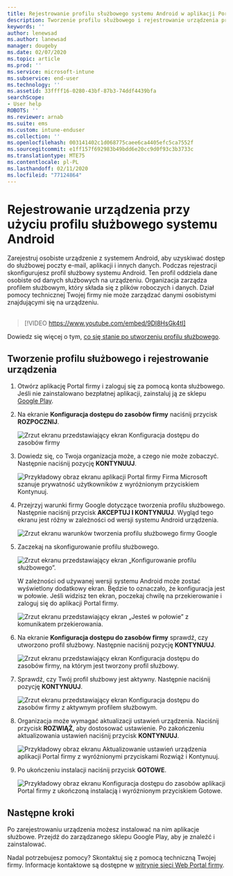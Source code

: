 ```yaml
---
title: Rejestrowanie profilu służbowego systemu Android w aplikacji Portal firmy usługi Intune | Microsoft Docs
description: Tworzenie profilu służbowego i rejestrowanie urządzenia przy użyciu aplikacji Intune — Portal firmy.
keywords: ''
author: lenewsad
ms.author: lanewsad
manager: dougeby
ms.date: 02/07/2020
ms.topic: article
ms.prod: ''
ms.service: microsoft-intune
ms.subservice: end-user
ms.technology: ''
ms.assetid: 33ffff16-0280-43bf-87b3-74ddf4439bfa
searchScope:
- User help
ROBOTS: ''
ms.reviewer: arnab
ms.suite: ems
ms.custom: intune-enduser
ms.collection: ''
ms.openlocfilehash: 003141402c1d068775caee6ca4405efc5ca7552f
ms.sourcegitcommit: e1ff157f692983b49bdd6e20cc9d0f93c3b3733c
ms.translationtype: MTE75
ms.contentlocale: pl-PL
ms.lasthandoff: 02/11/2020
ms.locfileid: "77124864"
---
```

# <a name="enroll-device-with-android-work-profile"></a>Rejestrowanie urządzenia przy użyciu profilu służbowego systemu Android

Zarejestruj osobiste urządzenie z systemem Android, aby uzyskiwać dostęp do służbowej poczty e-mail, aplikacji i innych danych. Podczas rejestracji skonfigurujesz profil służbowy systemu Android. Ten profil oddziela dane osobiste od danych służbowych na urządzeniu. Organizacja zarządza profilem służbowym, który składa się z plików roboczych i danych. Dział pomocy technicznej Twojej firmy nie może zarządzać danymi osobistymi znajdującymi się na urządzeniu.  
</br>
> [!VIDEO https://www.youtube.com/embed/9Dl8HsGk4tI]

Dowiedz się więcej o tym, [co się stanie po utworzeniu profilu służbowego](what-happens-when-you-create-a-work-profile-android.md).

## <a name="create-work-profile-and-enroll-device"></a>Tworzenie profilu służbowego i rejestrowanie urządzenia

1. Otwórz aplikację Portal firmy i zaloguj się za pomocą konta służbowego. Jeśli nie zainstalowano bezpłatnej aplikacji, zainstaluj ją ze sklepu [Google Play](https://play.google.com/store/apps/details?id=com.microsoft.windowsintune.companyportal).  

2. Na ekranie **Konfiguracja dostępu do zasobów firmy** naciśnij przycisk **ROZPOCZNIJ**.  

    ![Zrzut ekranu przedstawiający ekran Konfiguracja dostępu do zasobów firmy](./media/access-setup-work-profile-1911.png)  

3. Dowiedz się, co Twoja organizacja może, a czego nie może zobaczyć. Następnie naciśnij pozycję **KONTYNUUJ**. 

    ![Przykładowy obraz ekranu aplikacji Portal firmy Firma Microsoft szanuje prywatność użytkowników z wyróżnionym przyciskiem Kontynuuj.](./media/android-privacy-screen-1911.png)  

4. Przejrzyj warunki firmy Google dotyczące tworzenia profilu służbowego. Następnie naciśnij przycisk **AKCEPTUJ I KONTYNUUJ**. Wygląd tego ekranu jest różny w zależności od wersji systemu Android urządzenia. 

    ![Zrzut ekranu warunków tworzenia profilu służbowego firmy Google](./media/android-wp-05-1908.png)  

5. Zaczekaj na skonfigurowanie profilu służbowego.  

    ![Zrzut ekranu przedstawiający ekran „Konfigurowanie profilu służbowego”.](./media/android-wp-05a-1908.png)  

   W zależności od używanej wersji systemu Android może zostać wyświetlony dodatkowy ekran. Będzie to oznaczało, że konfiguracja jest w połowie. Jeśli widzisz ten ekran, poczekaj chwilę na przekierowanie i zaloguj się do aplikacji Portal firmy.  

    ![Zrzut ekranu przedstawiający ekran „Jesteś w połowie” z komunikatem przekierowania.](./media/android-wp-05b-1908.png)  

6. Na ekranie **Konfiguracja dostępu do zasobów firmy** sprawdź, czy utworzono profil służbowy. Następnie naciśnij pozycję **KONTYNUUJ**.  

    ![Zrzut ekranu przedstawiający ekran Konfiguracja dostępu do zasobów firmy, na którym jest tworzony profil służbowy.](./media/work-profile-complete-1911.png)  

7. Sprawdź, czy Twój profil służbowy jest aktywny. Następnie naciśnij pozycję **KONTYNUUJ**. 

    ![Zrzut ekranu przedstawiający ekran Konfiguracja dostępu do zasobów firmy z aktywnym profilem służbowym.](./media/work-profile-active-1911.png)  

8. Organizacja może wymagać aktualizacji ustawień urządzenia. Naciśnij przycisk **ROZWIĄŻ**, aby dostosować ustawienie. Po zakończeniu aktualizowania ustawień naciśnij przycisk **KONTYNUUJ**.    

    ![Przykładowy obraz ekranu Aktualizowanie ustawień urządzenia aplikacji Portal firmy z wyróżnionymi przyciskami Rozwiąż i Kontynuuj.](./media/resolve-settings-1911.png) 


9. Po ukończeniu instalacji naciśnij przycisk **GOTOWE**.  

    ![Przykładowy obraz ekranu Konfiguracja dostępu do zasobów aplikacji Portal firmy z ukończoną instalacją i wyróżnionym przyciskiem Gotowe.](./media/work-profile-done-1911.png)  


## <a name="next-steps"></a>Następne kroki  

Po zarejestrowaniu urządzenia możesz instalować na nim aplikacje służbowe. Przejdź do zarządzanego sklepu Google Play, aby je znaleźć i zainstalować. 

Nadal potrzebujesz pomocy? Skontaktuj się z pomocą techniczną Twojej firmy. Informacje kontaktowe są dostępne w [witrynie sieci Web Portal firmy](https://go.microsoft.com/fwlink/?linkid=2010980).
